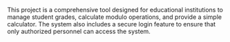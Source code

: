 This project is a comprehensive tool designed for educational institutions to manage student grades, calculate modulo operations, and provide a simple calculator.
 The system also includes a secure login feature to ensure that only authorized personnel can access the system.

